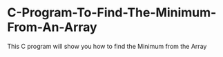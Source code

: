 # C-Program-To-Find-The-Minimum-From-An-Array
This C program will show you how to find the Minimum from the Array
